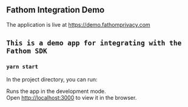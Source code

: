 ## Fathom Integration Demo

The application is live at https://demo.fathomprivacy.com

## `This is a demo app for integrating with the Fathom SDK`


### `yarn start`

In the project directory, you can run:

Runs the app in the development mode.<br />
Open [http://localhost:3000](http://localhost:3000) to view it in the browser.
